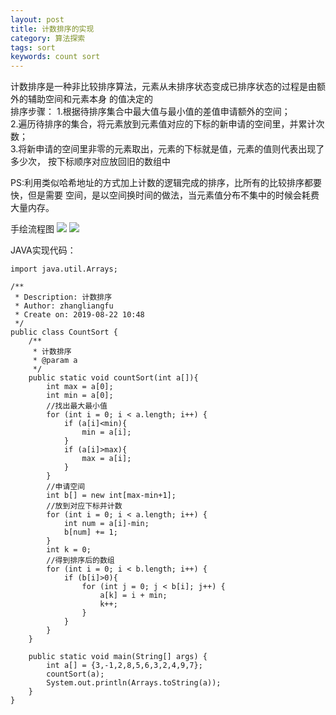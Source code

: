 ```yaml
---
layout: post
title: 计数排序的实现
category: 算法探索
tags: sort
keywords: count sort
---
```

   计数排序是一种非比较排序算法，元素从未排序状态变成已排序状态的过程是由额外的辅助空间和元素本身
   的值决定的  
   排序步骤：
   1.根据待排序集合中最大值与最小值的差值申请额外的空间；  
   2.遍历待排序的集合，将元素放到元素值对应的下标的新申请的空间里，并累计次数；  
   3.将新申请的空间里非零的元素取出，元素的下标就是值，元素的值则代表出现了多少次，
   按下标顺序对应放回旧的数组中  

   PS:利用类似哈希地址的方式加上计数的逻辑完成的排序，比所有的比较排序都要快，但是需要
   空间，是以空间换时间的做法，当元素值分布不集中的时候会耗费大量内存。
   
   手绘流程图 
   <img src="http://github-blog.oss-cn-shenzhen.aliyuncs.com/2019-08-22.jpg"/>
   <img src="http://github-blog.oss-cn-shenzhen.aliyuncs.com/2019-08-22-1.jpg"/>

JAVA实现代码：
```
import java.util.Arrays;

/**
 * Description: 计数排序
 * Author: zhangliangfu
 * Create on: 2019-08-22 10:48
 */
public class CountSort {
    /**
     * 计数排序
     * @param a
     */
    public static void countSort(int a[]){
        int max = a[0];
        int min = a[0];
        //找出最大最小值
        for (int i = 0; i < a.length; i++) {
            if (a[i]<min){
                min = a[i];
            }
            if (a[i]>max){
                max = a[i];
            }
        }
        //申请空间
        int b[] = new int[max-min+1];
        //放到对应下标并计数
        for (int i = 0; i < a.length; i++) {
            int num = a[i]-min;
            b[num] += 1;
        }
        int k = 0;
        //得到排序后的数组
        for (int i = 0; i < b.length; i++) {
            if (b[i]>0){
                for (int j = 0; j < b[i]; j++) {
                    a[k] = i + min;
                    k++;
                }
            }
        }
    }

    public static void main(String[] args) {
        int a[] = {3,-1,2,8,5,6,3,2,4,9,7};
        countSort(a);
        System.out.println(Arrays.toString(a));
    }
}
```